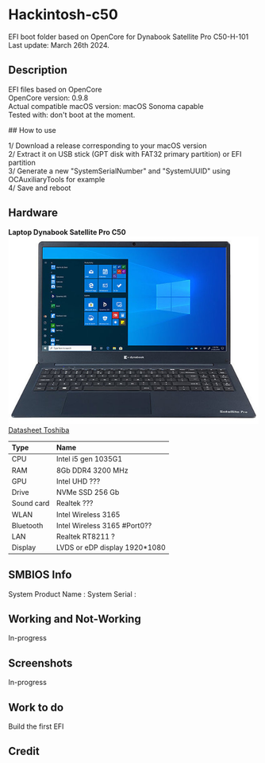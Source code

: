 # Hackintosh-c50

EFI boot folder based on OpenCore for Dynabook Satellite Pro C50-H-101  
Last update: March 26th 2024. 

## Description

EFI files based on OpenCore  
OpenCore version: 0.9.8  
Actual compatible macOS version: macOS Sonoma capable  
Tested with: don't boot at the moment.  

## How to use

1/ Download a release corresponding to your macOS version  
2/ Extract it on USB stick (GPT disk with FAT32 primary partition) or EFI partition  
3/ Generate a new "SystemSerialNumber" and "SystemUUID" using OCAuxiliaryTools for example  
4/ Save and reboot  

## Hardware

__Laptop Dynabook Satellite Pro C50__  
![Dynabook C50-H-101](/Assets/Dynabook-C50.JPG "Dynabook C50")  
[Datasheet Toshiba](/Assets/Dynabook-C50-H-101-Datasheet-DE.pdf)  


| Type	| Name                   |
|:------|:-----------------------|
| CPU	| Intel i5 gen 1035G1	 |
| RAM	| 8Gb DDR4 3200 MHz  |
| GPU	| Intel UHD ??? |
| Drive	| NVMe SSD 256 Gb	 |
| Sound	card	| Realtek ???	 |
| WLAN	| Intel Wireless 3165 	 |
| Bluetooth | Intel Wireless 3165 #Port0?? |
| LAN	| Realtek RT8211 ?	 |
| Display | LVDS or eDP display 1920*1080 |

## SMBIOS Info

System Product Name : 
System Serial :   

## Working and Not-Working

In-progress

## Screenshots

In-progress

## Work to do

Build the first EFI

## Credit

